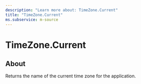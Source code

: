 ```yaml
---
description: "Learn more about: TimeZone.Current"
title: "TimeZone.Current"
ms.subservice: m-source
---
```

# TimeZone.Current

## About

Returns the name of the current time zone for the application.
